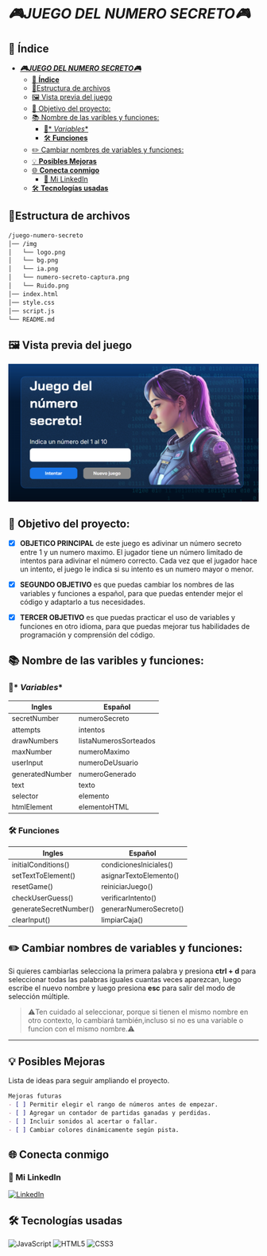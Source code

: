 # **_🎮JUEGO DEL NUMERO SECRETO🎮_**

## 📑 **Índice**

- [**_🎮JUEGO DEL NUMERO SECRETO🎮_**](#juego-del-numero-secreto)
  - [📑 **Índice**](#-índice)
  - [📂Estructura de archivos](#estructura-de-archivos)
  - [🖼️ Vista previa del juego](#️-vista-previa-del-juego)
  - [🎯 Objetivo del proyecto:](#-objetivo-del-proyecto)
  - [📚 Nombre de las varibles y funciones:](#-nombre-de-las-varibles-y-funciones)
    - [📝\* *Variables*\*](#-variables)
    - [🛠️ **Funciones**](#️-funciones)
  - [✏️ Cambiar nombres de variables y funciones:](#️-cambiar-nombres-de-variables-y-funciones)
  - [💡 **Posibles Mejoras**](#-posibles-mejoras)
  - [🌐 **Conecta conmigo**](#-conecta-conmigo)
    - [💼 Mi LinkedIn](#-mi-linkedin)
  - [🛠 **Tecnologías usadas**](#-tecnologías-usadas)

## 📂Estructura de archivos
```bash
/juego-numero-secreto
│── /img
│   └── logo.png
│   └── bg.png
│   └── ia.png
│   └── numero-secreto-captura.png
│   └── Ruido.png
│── index.html
│── style.css
│── script.js
└── README.md
```
## 🖼️ Vista previa del juego
![Captura del juego](./img/numero-secreto-captura.png)

## 🎯 Objetivo del proyecto:
  
* [x] **OBJETICO PRINCIPAL** de este juego es adivinar un número secreto entre 1 y un numero maximo. El jugador tiene un número limitado de intentos para adivinar el número correcto. Cada vez que el jugador hace un intento, el juego le indica si su intento es un numero mayor o menor.

* [x] **SEGUNDO OBJETIVO** es que puedas cambiar los nombres de las variables y funciones a español, para que puedas entender mejor el código y adaptarlo a tus necesidades.

* [x] **TERCER OBJETIVO** es que puedas practicar el uso de variables y funciones en otro idioma, para que puedas mejorar tus habilidades de programación y comprensión del código.

## 📚 Nombre de las varibles y funciones:

### 📝* *Variables**

|       Ingles      |       Español         |
|-------------------|---------------------  |
|secretNumber       |numeroSecreto          |
|attempts           |intentos               |
|drawNumbers        |listaNumerosSorteados  |
|maxNumber          |numeroMaximo           |
|userInput          |numeroDeUsuario        |
|generatedNumber    |numeroGenerado         |
|text               |texto                  |
|selector           |elemento               |
|htmlElement        |elementoHTML           |

### 🛠️ **Funciones**

|          Ingles           |              Español              
|---------------------------|---------------------------|
|initialConditions()        |condicionesIniciales()     |
|setTextToElement()         |asignarTextoElemento()     |
|resetGame()                |reiniciarJuego()           |
|checkUserGuess()           |verificarIntento()         |
|generateSecretNumber()     |generarNumeroSecreto()     |
|clearInput()               |limpiarCaja()              |

## ✏️ Cambiar nombres de variables y funciones:
Si quieres cambiarlas selecciona la primera palabra y presiona **ctrl + d** para seleccionar todas las palabras iguales cuantas veces aparezcan, luego escribe el nuevo nombre y luego presiona **esc** para salir del modo de selección múltiple.

>⚠️Ten cuidado al seleccionar, porque si tienen el mismo nombre en otro contexto, lo cambiará también,incluso si no es una variable o funcion con el mismo nombre.⚠️


---

## 💡 **Posibles Mejoras**
Lista de ideas para seguir ampliando el proyecto.  

```markdown
Mejoras futuras
- [ ] Permitir elegir el rango de números antes de empezar.
- [ ] Agregar un contador de partidas ganadas y perdidas.
- [ ] Incluir sonidos al acertar o fallar.
- [ ] Cambiar colores dinámicamente según pista.
```
## 🌐 **Conecta conmigo**
### 💼 Mi LinkedIn

[![LinkedIn](https://img.shields.io/badge/LinkedIn-Michelle%20Montoya-blue?style=for-the-badge&logo=linkedin)](https://www.linkedin.com/in/michelle-montoya-alvarado-792812237/)


## 🛠 **Tecnologías usadas**
![JavaScript](https://img.shields.io/badge/JavaScript-ES6-yellow?style=flat-square&logo=javascript&logoColor=white)
![HTML5](https://img.shields.io/badge/HTML5-HTML5-E34F26?style=flat-square&logo=html5&logoColor=white)
![CSS3](https://img.shields.io/badge/CSS3-CSS3-1572B6?style=flat-square&logo=css3&logoColor=white)
